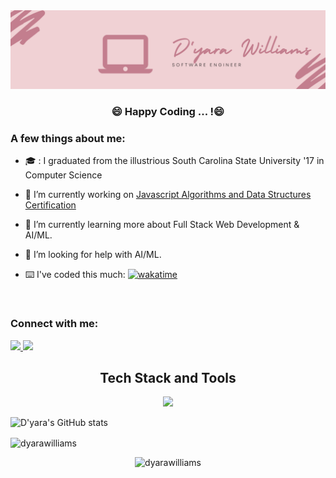 <img src="/My%20Linkedin%20Banner.png" alt="An image of my banner"/>

<!--
**dyarawilliams/dyarawilliams** is a ✨ _special_ ✨ repository because its `README.md` (this file) appears on your GitHub profile.

- 👯 I’m looking to collaborate on ...
- 💬 Ask me about ...
-->
<div align="center">
  <h3 align="center">😄 Happy Coding ... !😄</h3>
</div>

### A few things about me:

- :mortar_board: : I graduated from the illustrious South Carolina State University '17 in Computer Science

- 🔭 I’m currently working on [Javascript Algorithms and Data Structures Certification](https://www.freecodecamp.org/learn/javascript-algorithms-and-data-structures/basic-javascript/)

- 🌱 I’m currently learning more about Full Stack Web Development & AI/ML.

- 🥰 I’m looking for help with AI/ML. 

- ⌨️ I've coded this much: [![wakatime](https://wakatime.com/badge/user/374368ff-083b-4229-b46b-62cd1dbb07ec.svg)](https://wakatime.com/@374368ff-083b-4229-b46b-62cd1dbb07ec)

<br />

### Connect with me: 

<p>
  <a href="https://www.linkedin.com/in/https://www.linkedin.com/in/dyara-williams/">
    <img src="https://skillicons.dev/icons?i=linkedin" />
  </a>
  <a href="https://twitter.com/xchaoticrage">
    <img src="https://skillicons.dev/icons?i=twitter" />
  </a>
</p>

<h2 align="center">Tech Stack and Tools </h2>
  <p align="center">
    <a href="https://skillicons.dev">
      <img src="https://skillicons.dev/icons?i=html,css,js,bootstrap,sass,react,nodejs,mongodb,postgres,nextjs,java,python,git,vscode,linux" />
    </a>
  </p>

![D'yara's GitHub stats](https://github-readme-stats.vercel.app/api?username=dyarawilliams&show_icons=true&theme=omni)

<img align="center" src="https://github-readme-stats.vercel.app/api/top-langs?username=dyarawilliams&show_icons=true&locale=en&layout=compact&theme=omni" alt="dyarawilliams" />

<p align="center">
  <img src="https://komarev.com/ghpvc/?username=dyarawilliams&label=Profile%20views&color=ff69b4&style=for-the-badge" alt="dyarawilliams" />
</p>

  

